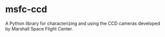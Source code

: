 # msfc-ccd
A Python library for characterizing and using the CCD cameras developed by Marshall Space Flight Center.

